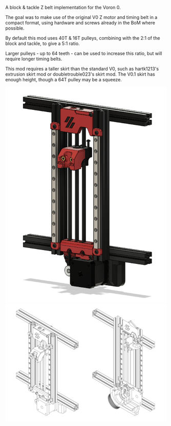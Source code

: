 A block & tackle Z belt implementation for the Voron 0.

The goal was to make use of the original V0 Z motor and timing belt in a compact format, using hardware and screws already in the BoM where possible.

By default this mod uses 40T & 16T pulleys, combining with the 2:1 of the block and tackle, to give a 5:1 ratio.

Larger pulleys - up to 64 teeth - can be used to increase this ratio, but will require longer timing belts.

This mod requires a taller skirt than the standard V0, such as hartk1213's extrusion skirt mod or doubletrouble023's skirt mod.
The V0.1 skirt has enough height, though a 64T pulley may be a squeeze.

![image](./Images/Block_and_Tackle_Z_Belt_Render.png)
![image](./Images/Block_and_Tackle_Z_Belt_Drawing.png)
